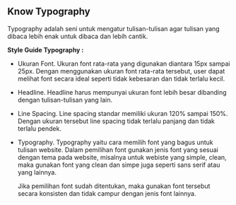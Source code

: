 ## Know Typography

Typography adalah seni untuk mengatur tulisan-tulisan agar tulisan yang dibaca lebih enak untuk dibaca dan lebih cantik.

**Style Guide Typography :**

- Ukuran Font. Ukuran font rata-rata yang digunakan diantara 15px sampai 25px. Dengan menggunakan ukuran font rata-rata tersebut, user dapat melihat font secara ideal seperti tidak kebesaran dan tidak terlalu kecil.

- Headline. Headline harus mempunyai ukuran font lebih besar dibanding dengan tulisan-tulisan yang lain.

- Line Spacing. Line spacing standar memiliki ukuran 120% sampai 150%. Dengan ukuran tersebut line spacing tidak terlalu panjang dan tidak terlalu pendek.

- Typography. Typography yaitu cara memilih font yang bagus untuk tulisan website. Dalam pemilihan font gunakan jenis font yang sesuai dengan tema pada website, misalnya untuk webiste yang simple, clean, maka gunakan font yang clean dan simpe juga seperti sans serif atau yang lainnya.

  Jika pemilihan font sudah ditentukan, maka gunakan font tersebut secara konsisten dan tidak campur dengan jenis font lainnya.
